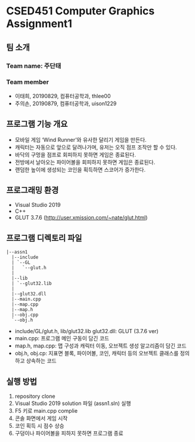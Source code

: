 # CSED451 Computer Graphics Assignment1
## 팀 소개
### Team name: 주단태
### Team member
- 이태희, 20190829, 컴퓨터공학과, thlee00
- 주의손, 20190879, 컴퓨터공학과, uison1229

## 프로그램 기능 개요
- 모바일 게임 ‘Wind Runner’와 유사한 달리기 게임을 만든다.
- 캐릭터는 자동으로 앞으로 달려나가며, 유저는 오직 점프 조작만 할 수 있다.
- 바닥의 구멍을 점프로 회피하지 못하면 게임은 종료된다.
- 전방에서 날아오는 파이어볼을 회피하지 못하면 게임은 종료된다.
- 랜덤한 높이에 생성되는 코인을 획득하면 스코어가 증가한다.

## 프로그래밍 환경
- Visual Studio 2019
- C++
- GLUT 3.7.6 (http://user.xmission.com/~nate/glut.html)

## 프로그램 디렉토리 파일
``` 
|--assn1
  |--include
  | `--GL
  |   `--glut.h
  |
  |--lib
  | `--glut32.lib
  |
  |--glut32.dll
  |--main.cpp
  |--map.cpp
  |--map.h
  |--obj.cpp
  `--obj.h
```

- include/GL/glut.h, lib/glut32.lib glut32.dll: GLUT (3.7.6 ver)
- main.cpp: 프로그램 메인 구동이 담긴 코드
- map.h, map.cpp: 맵 구성과 캐릭터 이동, 오브젝트 생성 알고리즘이 담긴 코드
- obj.h, obj.cp: 지표면 블록, 파이어볼, 코인, 캐릭터 등의 오브젝트 클래스를 정의하고 상속하는 코드

## 실행 방법
1. repository clone
2. Visual Studio 2019 solution 파일 (assn1.sln) 실행
3. F5 키로 main.cpp complie
4. 콘솔 화면에서 게임 시작
5. 코인 획득 시 점수 상승
6. 구덩이나 파이어볼을 피하지 못하면 프로그램 종료
